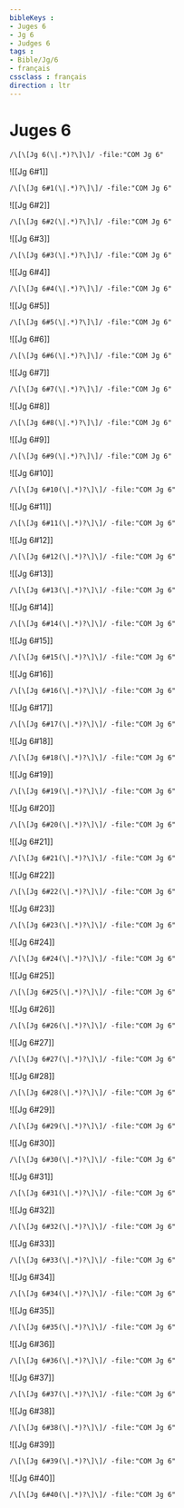 ```yaml
---
bibleKeys : 
- Juges 6
- Jg 6
- Judges 6
tags : 
- Bible/Jg/6
- français
cssclass : français
direction : ltr
---
```


# Juges 6

```query
/\[\[Jg 6(\|.*)?\]\]/ -file:"COM Jg 6"
```



![[Jg 6#1]]

```query
/\[\[Jg 6#1(\|.*)?\]\]/ -file:"COM Jg 6"
```

![[Jg 6#2]]

```query
/\[\[Jg 6#2(\|.*)?\]\]/ -file:"COM Jg 6"
```

![[Jg 6#3]]

```query
/\[\[Jg 6#3(\|.*)?\]\]/ -file:"COM Jg 6"
```

![[Jg 6#4]]

```query
/\[\[Jg 6#4(\|.*)?\]\]/ -file:"COM Jg 6"
```

![[Jg 6#5]]

```query
/\[\[Jg 6#5(\|.*)?\]\]/ -file:"COM Jg 6"
```

![[Jg 6#6]]

```query
/\[\[Jg 6#6(\|.*)?\]\]/ -file:"COM Jg 6"
```

![[Jg 6#7]]

```query
/\[\[Jg 6#7(\|.*)?\]\]/ -file:"COM Jg 6"
```

![[Jg 6#8]]

```query
/\[\[Jg 6#8(\|.*)?\]\]/ -file:"COM Jg 6"
```

![[Jg 6#9]]

```query
/\[\[Jg 6#9(\|.*)?\]\]/ -file:"COM Jg 6"
```

![[Jg 6#10]]

```query
/\[\[Jg 6#10(\|.*)?\]\]/ -file:"COM Jg 6"
```

![[Jg 6#11]]

```query
/\[\[Jg 6#11(\|.*)?\]\]/ -file:"COM Jg 6"
```

![[Jg 6#12]]

```query
/\[\[Jg 6#12(\|.*)?\]\]/ -file:"COM Jg 6"
```

![[Jg 6#13]]

```query
/\[\[Jg 6#13(\|.*)?\]\]/ -file:"COM Jg 6"
```

![[Jg 6#14]]

```query
/\[\[Jg 6#14(\|.*)?\]\]/ -file:"COM Jg 6"
```

![[Jg 6#15]]

```query
/\[\[Jg 6#15(\|.*)?\]\]/ -file:"COM Jg 6"
```

![[Jg 6#16]]

```query
/\[\[Jg 6#16(\|.*)?\]\]/ -file:"COM Jg 6"
```

![[Jg 6#17]]

```query
/\[\[Jg 6#17(\|.*)?\]\]/ -file:"COM Jg 6"
```

![[Jg 6#18]]

```query
/\[\[Jg 6#18(\|.*)?\]\]/ -file:"COM Jg 6"
```

![[Jg 6#19]]

```query
/\[\[Jg 6#19(\|.*)?\]\]/ -file:"COM Jg 6"
```

![[Jg 6#20]]

```query
/\[\[Jg 6#20(\|.*)?\]\]/ -file:"COM Jg 6"
```

![[Jg 6#21]]

```query
/\[\[Jg 6#21(\|.*)?\]\]/ -file:"COM Jg 6"
```

![[Jg 6#22]]

```query
/\[\[Jg 6#22(\|.*)?\]\]/ -file:"COM Jg 6"
```

![[Jg 6#23]]

```query
/\[\[Jg 6#23(\|.*)?\]\]/ -file:"COM Jg 6"
```

![[Jg 6#24]]

```query
/\[\[Jg 6#24(\|.*)?\]\]/ -file:"COM Jg 6"
```

![[Jg 6#25]]

```query
/\[\[Jg 6#25(\|.*)?\]\]/ -file:"COM Jg 6"
```

![[Jg 6#26]]

```query
/\[\[Jg 6#26(\|.*)?\]\]/ -file:"COM Jg 6"
```

![[Jg 6#27]]

```query
/\[\[Jg 6#27(\|.*)?\]\]/ -file:"COM Jg 6"
```

![[Jg 6#28]]

```query
/\[\[Jg 6#28(\|.*)?\]\]/ -file:"COM Jg 6"
```

![[Jg 6#29]]

```query
/\[\[Jg 6#29(\|.*)?\]\]/ -file:"COM Jg 6"
```

![[Jg 6#30]]

```query
/\[\[Jg 6#30(\|.*)?\]\]/ -file:"COM Jg 6"
```

![[Jg 6#31]]

```query
/\[\[Jg 6#31(\|.*)?\]\]/ -file:"COM Jg 6"
```

![[Jg 6#32]]

```query
/\[\[Jg 6#32(\|.*)?\]\]/ -file:"COM Jg 6"
```

![[Jg 6#33]]

```query
/\[\[Jg 6#33(\|.*)?\]\]/ -file:"COM Jg 6"
```

![[Jg 6#34]]

```query
/\[\[Jg 6#34(\|.*)?\]\]/ -file:"COM Jg 6"
```

![[Jg 6#35]]

```query
/\[\[Jg 6#35(\|.*)?\]\]/ -file:"COM Jg 6"
```

![[Jg 6#36]]

```query
/\[\[Jg 6#36(\|.*)?\]\]/ -file:"COM Jg 6"
```

![[Jg 6#37]]

```query
/\[\[Jg 6#37(\|.*)?\]\]/ -file:"COM Jg 6"
```

![[Jg 6#38]]

```query
/\[\[Jg 6#38(\|.*)?\]\]/ -file:"COM Jg 6"
```

![[Jg 6#39]]

```query
/\[\[Jg 6#39(\|.*)?\]\]/ -file:"COM Jg 6"
```

![[Jg 6#40]]

```query
/\[\[Jg 6#40(\|.*)?\]\]/ -file:"COM Jg 6"
```

